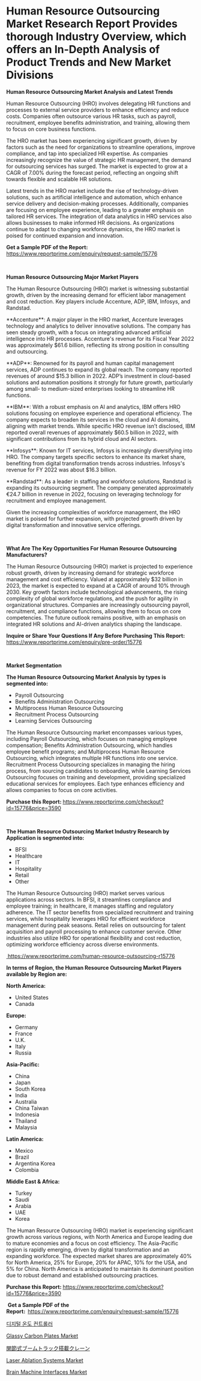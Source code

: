 <p><h1>Human Resource Outsourcing Market Research Report Provides thorough Industry Overview, which offers an In-Depth Analysis of Product Trends and New Market Divisions</h1></p><p><strong>Human Resource Outsourcing Market Analysis and Latest Trends</strong></p>
<p><p>Human Resource Outsourcing (HRO) involves delegating HR functions and processes to external service providers to enhance efficiency and reduce costs. Companies often outsource various HR tasks, such as payroll, recruitment, employee benefits administration, and training, allowing them to focus on core business functions. </p><p>The HRO market has been experiencing significant growth, driven by factors such as the need for organizations to streamline operations, improve compliance, and tap into specialized HR expertise. As companies increasingly recognize the value of strategic HR management, the demand for outsourcing services has surged. The market is expected to grow at a CAGR of 7.00% during the forecast period, reflecting an ongoing shift towards flexible and scalable HR solutions.</p><p>Latest trends in the HRO market include the rise of technology-driven solutions, such as artificial intelligence and automation, which enhance service delivery and decision-making processes. Additionally, companies are focusing on employee experience, leading to a greater emphasis on tailored HR services. The integration of data analytics in HRO services also allows businesses to make informed HR decisions. As organizations continue to adapt to changing workforce dynamics, the HRO market is poised for continued expansion and innovation.</p></p>
<p><strong>Get a Sample PDF of the Report:&nbsp;</strong> <a href="https://www.reportprime.com/enquiry/request-sample/15776">https://www.reportprime.com/enquiry/request-sample/15776</a></p>
<p>&nbsp;</p>
<p><strong>Human Resource Outsourcing Major Market Players</strong></p>
<p><p>The Human Resource Outsourcing (HRO) market is witnessing substantial growth, driven by the increasing demand for efficient labor management and cost reduction. Key players include Accenture, ADP, IBM, Infosys, and Randstad.</p><p>**Accenture**: A major player in the HRO market, Accenture leverages technology and analytics to deliver innovative solutions. The company has seen steady growth, with a focus on integrating advanced artificial intelligence into HR processes. Accenture's revenue for its Fiscal Year 2022 was approximately $61.6 billion, reflecting its strong position in consulting and outsourcing.</p><p>**ADP**: Renowned for its payroll and human capital management services, ADP continues to expand its global reach. The company reported revenues of around $15.3 billion in 2022. ADP’s investment in cloud-based solutions and automation positions it strongly for future growth, particularly among small- to medium-sized enterprises looking to streamline HR functions.</p><p>**IBM**: With a robust emphasis on AI and analytics, IBM offers HRO solutions focusing on employee experience and operational efficiency. The company expects to broaden its services in the cloud and AI domains, aligning with market trends. While specific HRO revenue isn’t disclosed, IBM reported overall revenues of approximately $60.5 billion in 2022, with significant contributions from its hybrid cloud and AI sectors.</p><p>**Infosys**: Known for IT services, Infosys is increasingly diversifying into HRO. The company targets specific sectors to enhance its market share, benefiting from digital transformation trends across industries. Infosys's revenue for FY 2022 was about $16.3 billion.</p><p>**Randstad**: As a leader in staffing and workforce solutions, Randstad is expanding its outsourcing segment. The company generated approximately €24.7 billion in revenue in 2022, focusing on leveraging technology for recruitment and employee management.</p><p>Given the increasing complexities of workforce management, the HRO market is poised for further expansion, with projected growth driven by digital transformation and innovative service offerings.</p></p>
<p>&nbsp;</p>
<p><strong>What Are The Key Opportunities For Human Resource Outsourcing Manufacturers?</strong></p>
<p><p>The Human Resource Outsourcing (HRO) market is projected to experience robust growth, driven by increasing demand for strategic workforce management and cost efficiency. Valued at approximately $32 billion in 2023, the market is expected to expand at a CAGR of around 10% through 2030. Key growth factors include technological advancements, the rising complexity of global workforce regulations, and the push for agility in organizational structures. Companies are increasingly outsourcing payroll, recruitment, and compliance functions, allowing them to focus on core competencies. The future outlook remains positive, with an emphasis on integrated HR solutions and AI-driven analytics shaping the landscape.</p></p>
<p><strong>Inquire or Share Your Questions If Any Before Purchasing This Report:</strong> <a href="https://www.reportprime.com/enquiry/pre-order/15776">https://www.reportprime.com/enquiry/pre-order/15776</a></p>
<p>&nbsp;</p>
<p><strong>Market Segmentation</strong></p>
<p><strong>The Human Resource Outsourcing Market Analysis by types is segmented into:</strong></p>
<p><ul><li>Payroll Outsourcing</li><li>Benefits Administration Outsourcing</li><li>Multiprocess Human Resource Outsourcing</li><li>Recruitment Process Outsourcing</li><li>Learning Services Outsourcing</li></ul></p>
<p><p>The Human Resource Outsourcing market encompasses various types, including Payroll Outsourcing, which focuses on managing employee compensation; Benefits Administration Outsourcing, which handles employee benefit programs; and Multiprocess Human Resource Outsourcing, which integrates multiple HR functions into one service. Recruitment Process Outsourcing specializes in managing the hiring process, from sourcing candidates to onboarding, while Learning Services Outsourcing focuses on training and development, providing specialized educational services for employees. Each type enhances efficiency and allows companies to focus on core activities.</p></p>
<p><strong>Purchase this Report:&nbsp;</strong><a href="https://www.reportprime.com/checkout?id=15776&price=3590">https://www.reportprime.com/checkout?id=15776&price=3590</a></p>
<p>&nbsp;</p>
<p><strong>The Human Resource Outsourcing Market Industry Research by Application is segmented into:</strong></p>
<p><ul><li>BFSI</li><li>Healthcare</li><li>IT</li><li>Hospitality</li><li>Retail</li><li>Other</li></ul></p>
<p><p>The Human Resource Outsourcing (HRO) market serves various applications across sectors. In BFSI, it streamlines compliance and employee training; in healthcare, it manages staffing and regulatory adherence. The IT sector benefits from specialized recruitment and training services, while hospitality leverages HRO for efficient workforce management during peak seasons. Retail relies on outsourcing for talent acquisition and payroll processing to enhance customer service. Other industries also utilize HRO for operational flexibility and cost reduction, optimizing workforce efficiency across diverse environments.</p></p>
<p><a href="https://www.reportprime.com/human-resource-outsourcing-r15776">&nbsp;https://www.reportprime.com/human-resource-outsourcing-r15776</a></p>
<p><strong>In terms of Region, the Human Resource Outsourcing Market Players available by Region are:</strong></p>
<p>
    <p> <strong> North America: </strong>
        <ul>
            <li>United States</li>
            <li>Canada</li>
        </ul>
        </p> 
    <p> <strong> Europe: </strong>
        <ul>
            <li>Germany</li>
            <li>France</li>
            <li>U.K.</li>
            <li>Italy</li>
            <li>Russia</li>
        </ul>
        </p> 
    <p> <strong> Asia-Pacific: </strong>
        <ul>
            <li>China</li>
            <li>Japan</li>
            <li>South Korea</li>
            <li>India</li>
            <li>Australia</li>
            <li>China Taiwan</li>
            <li>Indonesia</li>
            <li>Thailand</li>
            <li>Malaysia</li>
        </ul>
        </p> 
    <p> <strong> Latin America: </strong>
        <ul>
            <li>Mexico</li>
            <li>Brazil</li>
            <li>Argentina Korea</li>
            <li>Colombia</li>
        </ul>
        </p> 
    <p> <strong> Middle East & Africa: </strong>
        <ul>
            <li>Turkey</li>
            <li>Saudi</li>
            <li>Arabia</li>
            <li>UAE</li>
            <li>Korea</li>
        </ul>
    </p>
    </p>
<p><p>The Human Resource Outsourcing (HRO) market is experiencing significant growth across various regions, with North America and Europe leading due to mature economies and a focus on cost efficiency. The Asia-Pacific region is rapidly emerging, driven by digital transformation and an expanding workforce. The expected market shares are approximately 40% for North America, 25% for Europe, 20% for APAC, 10% for the USA, and 5% for China. North America is anticipated to maintain its dominant position due to robust demand and established outsourcing practices.</p></p>
<p><strong>Purchase this Report: </strong><a href="https://www.reportprime.com/checkout?id=15776&price=3590">https://www.reportprime.com/checkout?id=15776&price=3590</a></p>
<p>&nbsp;<strong>Get a Sample PDF of the Report:&nbsp;&nbsp;</strong><a href="https://www.reportprime.com/enquiry/request-sample/15776">https://www.reportprime.com/enquiry/request-sample/15776</a></p>
<p><strong></strong></p>
<p><p><a href="https://medium.com/@derrickmafrks96745/%EC%84%B8%EA%B3%84-digital-temperature-controller-market-%EC%9D%80-2024%EC%97%90%EC%84%9C-2031%EB%A1%9C-%EC%97%B0%ED%8F%89%EA%B7%A0-%EC%A6%9D%EA%B0%80%EC%9C%A8%EC%9D%84-%EB%B3%B4%EC%9D%BC-%EA%B2%83%EC%9C%BC%EB%A1%9C-%EC%98%88%EC%83%81%EB%90%A9%EB%8B%88%EB%8B%A4-5f8b0cde3e24">디지털 온도 컨트롤러</a></p><p><a href="https://www.linkedin.com/pulse/insights-glassy-carbon-plates-market-players-size-geographical-13mdf?trackingId=rOAoVjvvQEKNjFAzAIL3qQ%3D%3D">Glassy Carbon Plates Market</a></p><p><a href="https://medium.com/@monserrateklfnsch/articulating-boom-truck-mounted-crane-market-%E3%81%AF-%E3%82%B3%E3%82%B9%E3%83%88%E7%AE%A1%E7%90%86%E3%81%A8%E5%8A%B9%E7%8E%87%E5%90%91%E4%B8%8A%E3%82%92%E5%84%AA%E5%85%88%E3%81%97%E3%81%BE%E3%81%99-%E3%81%95%E3%82%89%E3%81%AB-%E5%A0%B1%E5%91%8A%E6%9B%B8%E3%81%AF%E5%B8%82%E5%A0%B4%E3%81%AE%E9%9C%80%E8%A6%81%E9%9D%A2%E3%81%A8%E4%BE%9B%E7%B5%A6%E9%9D%A2%E3%81%AE%E4%B8%A1%E6%96%B9%E3%82%92%E3%82%AB%E3%83%90%E3%83%BC%E3%81%97%E3%81%A6%E3%81%84%E3%81%BE%E3%81%99-3b724aca9771">関節式ブームトラック搭載クレーン</a></p><p><a href="https://www.linkedin.com/pulse/laser-ablation-systems-market-overview-global-trends-oudvc?trackingId=b89QspKOQ7C49%2Fv12%2BBeiw%3D%3D">Laser Ablation Systems Market</a></p><p><a href="https://medium.com/@shanieprice69879/the-brain-machine-interfaces-market-insights-report-offers-an-in-depth-and-thorough-analysis-of-aacfd0e6ffbd">Brain Machine Interfaces Market</a></p></p>